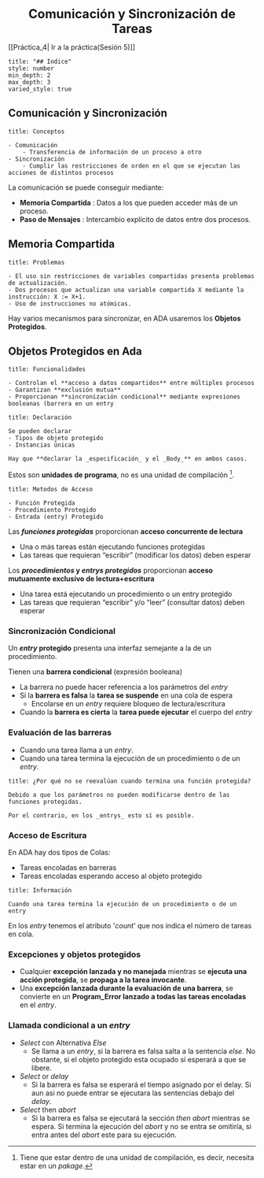 <center style="font-weight: bold; font-size: 25 ">Comunicación y Sincronización de Tareas</center>

[[Práctica_4| Ir a la práctica(Sesión 5)]]

```toc
title: "## Índice"
style: number 
min_depth: 2 
max_depth: 3
varied_style: true
```

## Comunicación y Sincronización

```ad-info
title: Conceptos

- Comunicación
	- Transferencia de información de un proceso a otro
- Sincronización
	- Cumplir las restricciones de orden en el que se ejecutan las acciones de distintos procesos
```

La comunicación se puede conseguir mediante:

- **Memoria Compartida** : Datos a los que pueden acceder más de un proceso.
- **Paso de Mensajes** : Intercambio explícito de datos entre dos procesos.


## Memoria Compartida

```ad-warning
title: Problemas

- El uso sin restricciones de variables compartidas presenta problemas de actualización.
- Dos procesos que actualizan una variable compartida X mediante la instrucción: X := X+1.
- Uso de instrucciones no atómicas. 
```

Hay varios mecanismos para sincronizar, en ADA usaremos los **Objetos Protegidos**.

## Objetos Protegidos en Ada

```ad-important
title: Funcionalidades

- Controlan el **acceso a datos compartidos** entre múltiples procesos
- Garantizan **exclusión mutua**
- Proporcionan **sincronización condicional** mediante expresiones booleanas (barrera en un entry
```

```ad-note
title: Declaración

Se pueden declarar
- Tipos de objeto protegido
- Instancias únicas

Hay que **declarar la _especificación_ y el _Body_** en ambos casos.
```

Estos son **unidades de programa**, no es una unidad de compilación [^1].

```ad-check
title: Metodos de Acceso

- Función Protegida
- Procedimiento Protegido
- Entrada (entry) Protegido
```

Las **_funciones protegidas_** proporcionan **acceso concurrente de lectura**
- Una o más tareas están ejecutando funciones protegidas
- Las tareas que requieran “escribir” (modificar los datos) deben esperar

Los **_procedimientos_ y _entrys protegidos_** proporcionan **acceso mutuamente exclusivo de lectura+escritura**
- Una tarea está ejecutando un procedimiento o un entry protegido
- Las tareas que requieran “escribir” y/o “leer” (consultar datos) deben esperar

### Sincronización Condicional

Un **_entry_ protegido** presenta una interfaz semejante a la de un procedimiento.

Tienen una **barrera condicional** (expresión booleana)
- La barrera no puede hacer referencia a los parámetros del _entry_
- Si la **barrera es falsa** la **tarea se suspende** en una cola de espera
	- Encolarse en un _entry_ requiere bloqueo de lectura/escritura
- Cuando la **barrera es cierta** la **tarea puede ejecutar** el cuerpo del _entry_

### Evaluación de las barreras

- Cuando una tarea llama a un _entry_.
- Cuando una tarea termina la ejecución de un procedimiento o de un _entry_.
```ad-question
title: ¿Por qué no se reevalúan cuando termina una función protegida?

Debido a que los parámetros no pueden modificarse dentro de las funciones protegidas.

Por el contrario, en los _entrys_ esto sí es posible.
```

### Acceso de Escritura

En ADA hay dos tipos de Colas:

- Tareas encoladas en barreras
- Tareas encoladas esperando acceso al objeto protegido

```ad-info
title: Información

Cuando una tarea termina la ejecución de un procedimiento o de un entry
```

En los _entry_ tenemos el atributo '_count_' que  nos indica el número de tareas en cola.

### Excepciones y objetos protegidos

- Cualquier **excepción lanzada y no manejada** mientras se **ejecuta una acción protegida**, se **propaga a la tarea invocante**.
- Una **excepción lanzada durante la evaluación de una barrera**, se convierte en un **Program_Error lanzado a todas las tareas encoladas** en el _entry_.

### Llamada condicional a un _entry_

- _Select_ con Alternativa _Else_
	- Se llama a un _entry_, si la barrera es falsa salta a la sentencia _else_. No obstante, si el objeto protegido esta ocupado sí esperará a que se libere.
- _Select_ or _delay_
	- Si la barrera es falsa se esperará el tiempo asignado por el delay. Si aun asi no puede entrar se ejecutara las sentencias debajo del _delay_.
- _Select_ then _abort_
	- Si la barrera es falsa se ejecutará la sección _then abort_ mientras se espera. Si termina la ejecución del _abort_ y no se entra se omitiría, si entra antes del _abort_ este para su ejecución.
	

[^1]: Tiene que estar dentro de una unidad de compilación, es decir, necesita estar en un _pakage_.